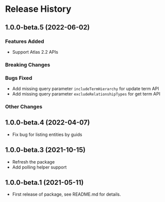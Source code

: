 # Release History

## 1.0.0-beta.5 (2022-06-02)

### Features Added

- Support Atlas 2.2 APIs

### Breaking Changes

### Bugs Fixed

- Add missing query parameter `includeTermHierarchy` for update term API
- Add missing query parameter `excludeRelationshipTypes` for get term API

### Other Changes

## 1.0.0-beta.4 (2022-04-07)

- Fix bug for listing entities by guids

## 1.0.0-beta.3 (2021-10-15)

- Refresh the package
- Add polling helper support

## 1.0.0-beta.1 (2021-05-11)

- First release of package, see README.md for details.
